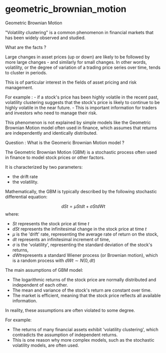 # geometric_brownian_motion

Geometric Brownian Motion

"Volatility clustering" is a common phenomenon in financial markets that has been widely observed and studied. 

What are the facts ?

Large changes in asset prices (up or down) are likely to be followed by more large changes - and similarly for small changes. In other words, volatility, or the degree of variation of a trading price series over time, tends to cluster in periods.

This is of particular interest in the fields of asset pricing and risk management. 

For example :
    - if a stock's price has been highly volatile in the recent past, volatility clustering suggests that the stock's price is likely to continue to be highly volatile in the near future. 
    - This is important information for traders and investors who need to manage their risk.

This phenomenon is not explained by simple models like the Geometric Brownian Motion model often used in finance, which assumes that returns are independently and identically distributed.

Question : What is the Geomeric Brownian Motion model ?

The Geometric Brownian Motion (GBM) is a stochastic process often used in finance to model stock prices or other factors. 

It is characterized by two parameters: 
- the drift rate  
- the volatility.

Mathematically, the GBM is typically described by the following stochastic differential equation:

$$
dSt​=μSt​dt+σSt​dWt​
$$
where:
- $St​$ represents the stock price at time $t$
- $dSt$ represents the infinitesimal change in the stock price at time $t$
- $μ$ is the 'drift' rate, representing the average rate of return on the stock,
- $dt$ represents an infinitesimal increment of time,
- $σ$ is the 'volatility', representing the standard deviation of the stock's returns,
- $dWt​$ represents a standard Wiener process (or Brownian motion), which is a random process with $dWt​∼N(0,dt)$


The main assumptions of GBM model:
- The logarithmic returns of the stock price are normally distributed and independent of each other.
- The mean and variance of the stock's return are constant over time.
- The market is efficient, meaning that the stock price reflects all available information.

In reality, these assumptions are often violated to some degree. 

For example: 
- The returns of many financial assets exhibit 'volatility clustering', which contradicts the assumption of independent returns. 
- This is one reason why more complex models, such as the stochastic volatility models, are often used.
